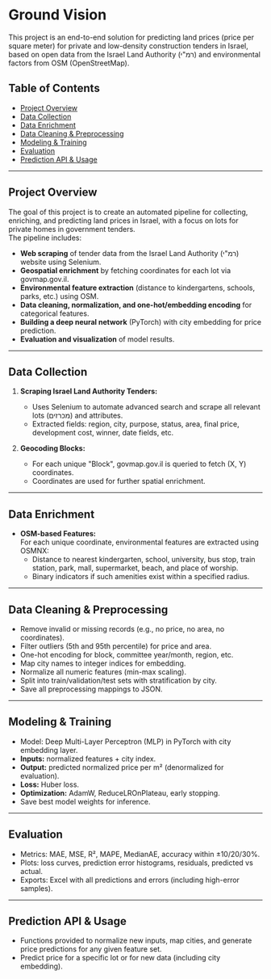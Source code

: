 # Ground Vision

This project is an end-to-end solution for predicting land prices (price per square meter) for private and low-density construction tenders in Israel, based on open data from the Israel Land Authority (רמ"י) and environmental factors from OSM (OpenStreetMap).

## Table of Contents

- [Project Overview](#project-overview)
- [Data Collection](#data-collection)
- [Data Enrichment](#data-enrichment)
- [Data Cleaning & Preprocessing](#data-cleaning--preprocessing)
- [Modeling & Training](#modeling--training)
- [Evaluation](#evaluation)
- [Prediction API & Usage](#prediction-api--usage)

---

## Project Overview

The goal of this project is to create an automated pipeline for collecting, enriching, and predicting land prices in Israel, with a focus on lots for private homes in government tenders.  
The pipeline includes:

- **Web scraping** of tender data from the Israel Land Authority (רמ"י) website using Selenium.
- **Geospatial enrichment** by fetching coordinates for each lot via govmap.gov.il.
- **Environmental feature extraction** (distance to kindergartens, schools, parks, etc.) using OSM.
- **Data cleaning, normalization, and one-hot/embedding encoding** for categorical features.
- **Building a deep neural network** (PyTorch) with city embedding for price prediction.
- **Evaluation and visualization** of model results.

---

## Data Collection

1. **Scraping Israel Land Authority Tenders:**

   - Uses Selenium to automate advanced search and scrape all relevant lots (מכרזים) and attributes.
   - Extracted fields: region, city, purpose, status, area, final price, development cost, winner, date fields, etc.

2. **Geocoding Blocks:**
   - For each unique "Block", govmap.gov.il is queried to fetch (X, Y) coordinates.
   - Coordinates are used for further spatial enrichment.

---

## Data Enrichment

- **OSM-based Features:**  
  For each unique coordinate, environmental features are extracted using OSMNX:
  - Distance to nearest kindergarten, school, university, bus stop, train station, park, mall, supermarket, beach, and place of worship.
  - Binary indicators if such amenities exist within a specified radius.

---

## Data Cleaning & Preprocessing

- Remove invalid or missing records (e.g., no price, no area, no coordinates).
- Filter outliers (5th and 95th percentile) for price and area.
- One-hot encoding for block, committee year/month, region, etc.
- Map city names to integer indices for embedding.
- Normalize all numeric features (min-max scaling).
- Split into train/validation/test sets with stratification by city.
- Save all preprocessing mappings to JSON.

---

## Modeling & Training

- Model: Deep Multi-Layer Perceptron (MLP) in PyTorch with city embedding layer.
- **Inputs:** normalized features + city index.
- **Output:** predicted normalized price per m² (denormalized for evaluation).
- **Loss:** Huber loss.
- **Optimization:** AdamW, ReduceLROnPlateau, early stopping.
- Save best model weights for inference.

---

## Evaluation

- Metrics: MAE, MSE, R², MAPE, MedianAE, accuracy within ±10/20/30%.
- Plots: loss curves, prediction error histograms, residuals, predicted vs actual.
- Exports: Excel with all predictions and errors (including high-error samples).

---

## Prediction API & Usage

- Functions provided to normalize new inputs, map cities, and generate price predictions for any given feature set.
- Predict price for a specific lot or for new data (including city embedding).
